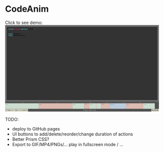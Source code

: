 # CodeAnim

Click to see demo:
[![Screenshot](https://github.com/Janiczek/codeanim/raw/master/doc/screenshot.png)](https://github.com/Janiczek/codeanim/raw/master/doc/screencast.mp4)

TODO:
* deploy to GitHub pages
* UI buttons to add/delete/reorder/change duration of actions
* Better Prism CSS?
* Export to GIF/MP4/PNGs/... play in fullscreen mode / ...
